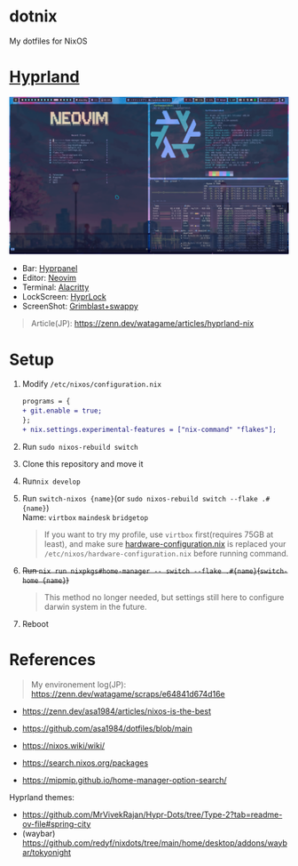 # dotnix

My dotfiles for NixOS

# [Hyprland](./home-manager/wm/hyprland/)

![](./docs/hypr.png)

- Bar: [Hyprpanel](https://hyprpanel.com)
- Editor: [Neovim](https://github.com/turtton/myvim.nix)
- Terminal: [Alacritty](https://alacritty.org)
- LockScreen: [HyprLock](https://github.com/hyprwm/hyprlock/)
- ScreenShot: [Grimblast+swappy](https://github.com/turtton/dotnix/blob/8186fca772bfa4d22db9263a04c08541cfbeafa9/home-manager/wm/hyprland/key-bindings.nix#L102-L106)

> Article(JP): https://zenn.dev/watagame/articles/hyprland-nix

# Setup

1. Modify `/etc/nixos/configuration.nix`

   ```diff
   programs = {
   + git.enable = true;
   };
   + nix.settings.experimental-features = ["nix-command" "flakes"];
   ```

1. Run `sudo nixos-rebuild switch`

1. Clone this repository and move it

1. Run`nix develop`

1. Run `switch-nixos {name}`(or `sudo nixos-rebuild switch --flake .#{name}`)\
   Name: `virtbox` `maindesk` `bridgetop`

   > If you want to try my profile, use `virtbox` first(requires 75GB at least), and make sure [hardware-configuration.nix](https://github.com/turtton/dotnix/blob/main/hosts/virtbox/hardware-configuration.nix) is replaced your `/etc/nixos/hardware-configuration.nix` before running command.

1. ~~Run `nix run nixpkgs#home-manager -- switch --flake .#{name}`(`switch-home {name}`)~~

   > This method no longer needed, but settings still here to configure darwin system in the future.

1. Reboot

# References

> My environement log(JP):\
> https://zenn.dev/watagame/scraps/e64841d674d16e

- https://zenn.dev/asa1984/articles/nixos-is-the-best

- https://github.com/asa1984/dotfiles/blob/main

- https://nixos.wiki/wiki/

- https://search.nixos.org/packages

- https://mipmip.github.io/home-manager-option-search/

Hyprland themes:

- https://github.com/MrVivekRajan/Hypr-Dots/tree/Type-2?tab=readme-ov-file#spring-city
- (waybar) https://github.com/redyf/nixdots/tree/main/home/desktop/addons/waybar/tokyonight
